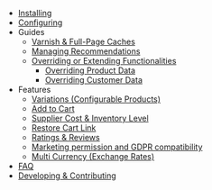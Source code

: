 * [Installing](Installing.md)
* [Configuring](Configuring.md)
* Guides
  * [Varnish & Full-Page Caches](Varnish-and-Full-Page-Caches.md)
  * [Managing Recommendations](Managing-Recommendations.md)
  * [Overriding or Extending Functionalities](Overriding-or-extending-functionalities.md)
    * [Overriding Product Data](Overriding-Product-Data.md)
    * [Overriding Customer Data](Overriding-Customer-Data.md)
* Features
  * [Variations (Configurable Products)](Variations-Configurable-Products.md)
  * [Add to Cart](Add-to-Cart.md)
  * [Supplier Cost & Inventory Level](Supplier-Cost-&-Inventory-Level.md)
  * [Restore Cart Link](Restore-Cart-Link.md)
  * [Ratings & Reviews](Ratings-&-Reviews.md)
  * [Marketing permission and GDPR compatibility](Marketing-permission-and-GDPR-compatibility.md)
  * [Multi Currency (Exchange Rates)](Multi-Currency-Exchange-Rates.md)
* [FAQ](FAQ.md)
* [Developing & Contributing](Developing.md)